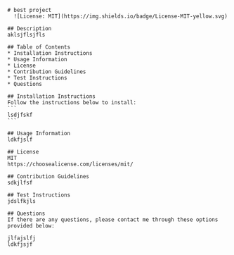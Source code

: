 
    # best project
      ![License: MIT](https://img.shields.io/badge/License-MIT-yellow.svg) 

    ## Description
    aklsjflsjfls

    ## Table of Contents
    * Installation Instructions
    * Usage Information
    * License
    * Contribution Guidelines
    * Test Instructions
    * Questions
    
    ## Installation Instructions
    Follow the instructions below to install:
    ```
    lsdjfskf
    ```

    ## Usage Information
    ldkfjslf

    ## License
    MIT
    https://choosealicense.com/licenses/mit/

    ## Contribution Guidelines
    sdkjlfsf

    ## Test Instructions
    jdslfkjls

    ## Questions
    If there are any questions, please contact me through these options provided below:

    jlfajslfj
    ldkfjsjf
